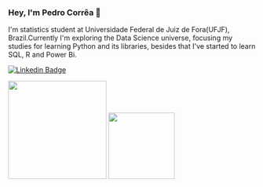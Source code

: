 ### Hey, I'm Pedro Corrêa 👋

I'm statistics student at Universidade Federal de Juiz de Fora(UFJF), Brazil.Currently I'm exploring the Data Science universe, focusing my studies for learning Python and its libraries, besides that I've started to learn SQL, R and Power Bi.

[![Linkedin Badge](https://img.shields.io/badge/-LinkedIn-blue?style=flat-square&logo=Linkedin&logoColor=white&link=https://www.linkedin.com/in/pedro-henrique-corrêa-de-almeida-15398b105/)](https://www.linkedin.com/in/pedro-henrique-corrêa-de-almeida-15398b105/)

<img height="200px" src="https://github-readme-stats.vercel.app/api?username=PedroHCAlmeida&show_icons=true&include_all_commits=true&line_height=21&text_color=000&icon_color=3AFC55&bg_color=0,c64dff,4dfcff,52fa5a&theme=graywhite">

<img height="135px" src="https://github-readme-stats.vercel.app/api/top-langs/?username=PedroHCAlmeida&hide_title=true&hide_border=true&layout=compact&langs_count=7&exclude_repo=comp426,Redventures-Movie-Quotes&text_color=000&icon_color=fff&bg_color=0,52fa5a,ffc64d&theme=graywhite" />
</a></br>

<!--
**Pedro-correa-almeida/Pedro-correa-almeida** is a ✨ _special_ ✨ repository because its `README.md` (this file) appears on your GitHub profile.

Here are some ideas to get you started:

- 🔭 I’m currently working on ...
- 🌱 I’m currently learning ...
- 👯 I’m looking to collaborate on ...
- 🤔 I’m looking for help with ...
- 💬 Ask me about ...
- 📫 How to reach me: ...
- 😄 Pronouns: ...
- ⚡ Fun fact: ...
-->
